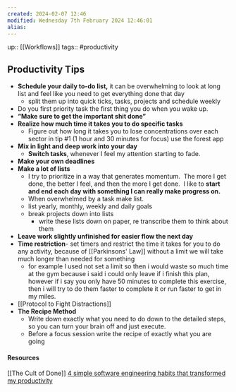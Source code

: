 ```yaml
---
created: 2024-02-07 12:46
modified: Wednesday 7th February 2024 12:46:01
alias:
---
```

up::  [[Workflows]]
tags:: #productivity

## Productivity Tips
- **Schedule your daily to-do list,** it can be overwhelming to look at long list and feel like you need to get everything done that day
	- split them up into quick ticks, tasks, projects and schedule weekly
- Do you first priority task the first thing you do when you wake up.
- **“Make sure to get the important shit done”**
- **Realize how much time it takes you to do specific tasks**
	- Figure out how long it takes you to lose concentrations over each sector in tip #1 (1 hour and 30 minutes for focus) use the forest app
- **Mix in light and deep work into your day**
	- **Switch tasks**, whenever I feel my attention starting to fade.
- **Make your own deadlines**
- **Make a lot of lists**
	- I try to prioritize in a way that generates momentum.  The more I get done, the better I feel, and then the more I get done.  I like to **start and end each day with something I can really make progress on.**
	- When overwhelmed by a task make list.
	- list yearly, monthly, weekly and daily goals
	- break projects down into lists
		- write these lists down on paper, re transcribe them to think about them
- **Leave work slightly unfinished for easier flow the next day**
- **Time restriction**- set timers and restrict the time it takes for you to do any activity, because of  [[Parkinsons' Law]] without a limit we will take much longer than needed for something
	- for example I used not set a limit so then i would waste so much time at the gym because i said i could only leave if i finish this plan, however if i say you only have 50 minutes to complete this exercise, then i will try to do them faster to complete it or run faster to get in my miles.
- [[Protocol to Fight Distractions]]
- **The Recipe Method**
	- Write down exactly what you need to do down to the detailed steps, so you can turn your brain off and just execute.
	- Before a focus session write the recipe of exactly what you are going
#### Resources

[[The Cult of Done]]
[4 simple software engineering habits that transformed my productivity](https://read.engineerscodex.com/p/simple-software-engineering-habits)
